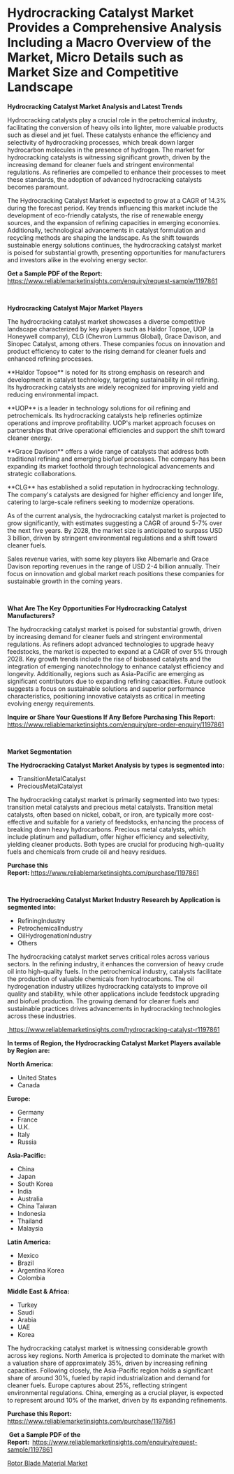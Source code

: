 <p><h1>Hydrocracking Catalyst Market Provides a Comprehensive Analysis Including a Macro Overview of the Market, Micro Details such as Market Size and Competitive Landscape</h1></p><p><strong>Hydrocracking Catalyst Market Analysis and Latest Trends</strong></p>
<p><p>Hydrocracking catalysts play a crucial role in the petrochemical industry, facilitating the conversion of heavy oils into lighter, more valuable products such as diesel and jet fuel. These catalysts enhance the efficiency and selectivity of hydrocracking processes, which break down larger hydrocarbon molecules in the presence of hydrogen. The market for hydrocracking catalysts is witnessing significant growth, driven by the increasing demand for cleaner fuels and stringent environmental regulations. As refineries are compelled to enhance their processes to meet these standards, the adoption of advanced hydrocracking catalysts becomes paramount.</p><p>The Hydrocracking Catalyst Market is expected to grow at a CAGR of 14.3% during the forecast period. Key trends influencing this market include the development of eco-friendly catalysts, the rise of renewable energy sources, and the expansion of refining capacities in emerging economies. Additionally, technological advancements in catalyst formulation and recycling methods are shaping the landscape. As the shift towards sustainable energy solutions continues, the hydrocracking catalyst market is poised for substantial growth, presenting opportunities for manufacturers and investors alike in the evolving energy sector.</p></p>
<p><strong>Get a Sample PDF of the Report:&nbsp;</strong> <a href="https://www.reliablemarketinsights.com/enquiry/request-sample/1197861?utm_campaign=3184&utm_medium=2&utm_source=Github&utm_content=ia&utm_term=31032025&utm_id=hydrocracking-catalyst">https://www.reliablemarketinsights.com/enquiry/request-sample/1197861</a></p>
<p>&nbsp;</p>
<p><strong>Hydrocracking Catalyst Major Market Players</strong></p>
<p><p>The hydrocracking catalyst market showcases a diverse competitive landscape characterized by key players such as Haldor Topsoe, UOP (a Honeywell company), CLG (Chevron Lummus Global), Grace Davison, and Sinopec Catalyst, among others. These companies focus on innovation and product efficiency to cater to the rising demand for cleaner fuels and enhanced refining processes.</p><p>**Haldor Topsoe** is noted for its strong emphasis on research and development in catalyst technology, targeting sustainability in oil refining. Its hydrocracking catalysts are widely recognized for improving yield and reducing environmental impact.</p><p>**UOP** is a leader in technology solutions for oil refining and petrochemicals. Its hydrocracking catalysts help refineries optimize operations and improve profitability. UOP's market approach focuses on partnerships that drive operational efficiencies and support the shift toward cleaner energy.</p><p>**Grace Davison** offers a wide range of catalysts that address both traditional refining and emerging biofuel processes. The company has been expanding its market foothold through technological advancements and strategic collaborations.</p><p>**CLG** has established a solid reputation in hydrocracking technology. The company's catalysts are designed for higher efficiency and longer life, catering to large-scale refiners seeking to modernize operations.</p><p>As of the current analysis, the hydrocracking catalyst market is projected to grow significantly, with estimates suggesting a CAGR of around 5-7% over the next five years. By 2028, the market size is anticipated to surpass USD 3 billion, driven by stringent environmental regulations and a shift toward cleaner fuels.</p><p>Sales revenue varies, with some key players like Albemarle and Grace Davison reporting revenues in the range of USD 2-4 billion annually. Their focus on innovation and global market reach positions these companies for sustainable growth in the coming years.</p></p>
<p>&nbsp;</p>
<p><strong>What Are The Key Opportunities For Hydrocracking Catalyst Manufacturers?</strong></p>
<p><p>The hydrocracking catalyst market is poised for substantial growth, driven by increasing demand for cleaner fuels and stringent environmental regulations. As refiners adopt advanced technologies to upgrade heavy feedstocks, the market is expected to expand at a CAGR of over 5% through 2028. Key growth trends include the rise of biobased catalysts and the integration of emerging nanotechnology to enhance catalyst efficiency and longevity. Additionally, regions such as Asia-Pacific are emerging as significant contributors due to expanding refining capacities. Future outlook suggests a focus on sustainable solutions and superior performance characteristics, positioning innovative catalysts as critical in meeting evolving energy requirements.</p></p>
<p><strong>Inquire or Share Your Questions If Any Before Purchasing This Report:</strong> <a href="https://www.reliablemarketinsights.com/enquiry/pre-order-enquiry/1197861?utm_campaign=3184&utm_medium=2&utm_source=Github&utm_content=ia&utm_term=31032025&utm_id=hydrocracking-catalyst">https://www.reliablemarketinsights.com/enquiry/pre-order-enquiry/1197861</a></p>
<p>&nbsp;</p>
<p><strong>Market Segmentation</strong></p>
<p><strong>The Hydrocracking Catalyst Market Analysis by types is segmented into:</strong></p>
<p><ul><li>TransitionMetalCatalyst</li><li>PreciousMetalCatalyst</li></ul></p>
<p><p>The hydrocracking catalyst market is primarily segmented into two types: transition metal catalysts and precious metal catalysts. Transition metal catalysts, often based on nickel, cobalt, or iron, are typically more cost-effective and suitable for a variety of feedstocks, enhancing the process of breaking down heavy hydrocarbons. Precious metal catalysts, which include platinum and palladium, offer higher efficiency and selectivity, yielding cleaner products. Both types are crucial for producing high-quality fuels and chemicals from crude oil and heavy residues.</p></p>
<p><strong>Purchase this Report:&nbsp;</strong><a href="https://www.reliablemarketinsights.com/purchase/1197861?utm_campaign=3184&utm_medium=2&utm_source=Github&utm_content=ia&utm_term=31032025&utm_id=hydrocracking-catalyst">https://www.reliablemarketinsights.com/purchase/1197861</a></p>
<p>&nbsp;</p>
<p><strong>The Hydrocracking Catalyst Market Industry Research by Application is segmented into:</strong></p>
<p><ul><li>RefiningIndustry</li><li>PetrochemicalIndustry</li><li>OilHydrogenationIndustry</li><li>Others</li></ul></p>
<p><p>The hydrocracking catalyst market serves critical roles across various sectors. In the refining industry, it enhances the conversion of heavy crude oil into high-quality fuels. In the petrochemical industry, catalysts facilitate the production of valuable chemicals from hydrocarbons. The oil hydrogenation industry utilizes hydrocracking catalysts to improve oil quality and stability, while other applications include feedstock upgrading and biofuel production. The growing demand for cleaner fuels and sustainable practices drives advancements in hydrocracking technologies across these industries.</p></p>
<p><a href="https://www.reliablemarketinsights.com/hydrocracking-catalyst-r1197861?utm_campaign=3184&utm_medium=2&utm_source=Github&utm_content=ia&utm_term=31032025&utm_id=hydrocracking-catalyst">&nbsp;https://www.reliablemarketinsights.com/hydrocracking-catalyst-r1197861</a></p>
<p><strong>In terms of Region, the Hydrocracking Catalyst Market Players available by Region are:</strong></p>
<p>
    <p> <strong> North America: </strong>
        <ul>
            <li>United States</li>
            <li>Canada</li>
        </ul>
        </p> 
    <p> <strong> Europe: </strong>
        <ul>
            <li>Germany</li>
            <li>France</li>
            <li>U.K.</li>
            <li>Italy</li>
            <li>Russia</li>
        </ul>
        </p> 
    <p> <strong> Asia-Pacific: </strong>
        <ul>
            <li>China</li>
            <li>Japan</li>
            <li>South Korea</li>
            <li>India</li>
            <li>Australia</li>
            <li>China Taiwan</li>
            <li>Indonesia</li>
            <li>Thailand</li>
            <li>Malaysia</li>
        </ul>
        </p> 
    <p> <strong> Latin America: </strong>
        <ul>
            <li>Mexico</li>
            <li>Brazil</li>
            <li>Argentina Korea</li>
            <li>Colombia</li>
        </ul>
        </p> 
    <p> <strong> Middle East & Africa: </strong>
        <ul>
            <li>Turkey</li>
            <li>Saudi</li>
            <li>Arabia</li>
            <li>UAE</li>
            <li>Korea</li>
        </ul>
    </p>
    </p>
<p><p>The hydrocracking catalyst market is witnessing considerable growth across key regions. North America is projected to dominate the market with a valuation share of approximately 35%, driven by increasing refining capacities. Following closely, the Asia-Pacific region holds a significant share of around 30%, fueled by rapid industrialization and demand for cleaner fuels. Europe captures about 25%, reflecting stringent environmental regulations. China, emerging as a crucial player, is expected to represent around 10% of the market, driven by its expanding refinements.</p></p>
<p><strong>Purchase this Report: </strong><a href="https://www.reliablemarketinsights.com/purchase/1197861?utm_campaign=3184&utm_medium=2&utm_source=Github&utm_content=ia&utm_term=31032025&utm_id=hydrocracking-catalyst">https://www.reliablemarketinsights.com/purchase/1197861</a></p>
<p>&nbsp;<strong>Get a Sample PDF of the Report:&nbsp;&nbsp;</strong><a href="https://www.reliablemarketinsights.com/enquiry/request-sample/1197861?utm_campaign=3184&utm_medium=2&utm_source=Github&utm_content=ia&utm_term=31032025&utm_id=hydrocracking-catalyst">https://www.reliablemarketinsights.com/enquiry/request-sample/1197861</a></p>
<p><strong></strong></p>
<p><p><a href="https://github.com/dailyspunj47/Market-Research-Report-List-1/blob/main/rotor-blade-material-market.md?utm_campaign=3184&utm_medium=2&utm_source=Github&utm_content=ia&utm_term=31032025&utm_id=hydrocracking-catalyst">Rotor Blade Material Market</a></p></p>
